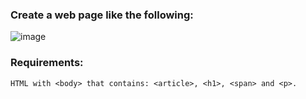 ### Create a web page like the following:

![image](https://github.com/nsinorov/SoftUniMainPath/assets/45227327/cef713ed-1ea3-44e8-9602-d6fd27f4671d)

### Requirements:

    HTML with <body> that contains: <article>, <h1>, <span> and <p>.
